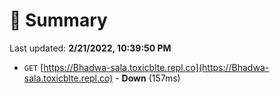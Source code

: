 # 📖 Summary
Last updated: **2/21/2022, 10:39:50 PM**

- `GET` [https://Bhadwa-sala.toxicblte.repl.co](https://Bhadwa-sala.toxicblte.repl.co) - **Down** (157ms)
